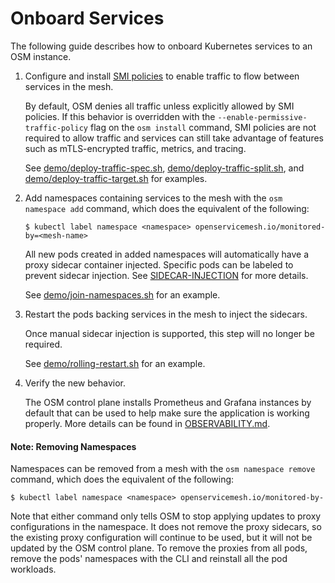 # Onboard Services
The following guide describes how to onboard Kubernetes services to an OSM instance.


1. Configure and install [SMI policies](https://github.com/servicemeshinterface/smi-spec) to enable traffic to flow between services in the mesh.

    By default, OSM denies all traffic unless explicitly allowed by SMI policies. If this behavior is overridden with the `--enable-permissive-traffic-policy` flag on the `osm install` command, SMI policies are not required to allow traffic and services can still take advantage of features such as mTLS-encrypted traffic, metrics, and tracing.

    See [demo/deploy-traffic-spec.sh](/demo/deploy-traffic-spec.sh), [demo/deploy-traffic-split.sh](/demo/deploy-traffic-split.sh), and [demo/deploy-traffic-target.sh](/demo/deploy-traffic-target.sh) for examples.

1. Add namespaces containing services to the mesh with the `osm namespace add` command, which does the equivalent of the following:

    ```console
    $ kubectl label namespace <namespace> openservicemesh.io/monitored-by=<mesh-name>
    ```

    All new pods created in added namespaces will automatically have a proxy sidecar container injected. Specific pods can be labeled to prevent sidecar injection. See [SIDECAR-INJECTION](SIDECAR-INJECTION.md) for more details.

    See [demo/join-namespaces.sh](/demo/join-namespaces.sh) for an example.

1. Restart the pods backing services in the mesh to inject the sidecars.

    Once manual sidecar injection is supported, this step will no longer be required.

    See [demo/rolling-restart.sh](/demo/rolling-restart.sh) for an example.

1. Verify the new behavior.

    The OSM control plane installs Prometheus and Grafana instances by default that can be used to help make sure the application is working properly. More details can be found in [OBSERVABILITY.md](OBSERVABILITY.md).


#### Note: Removing Namespaces
Namespaces can be removed from a mesh with the `osm namespace remove` command, which does the equivalent of the following:

```console
$ kubectl label namespace <namespace> openservicemesh.io/monitored-by-
```

Note that either command only tells OSM to stop applying updates to proxy configurations in the namespace. It does not remove the proxy sidecars, so the existing proxy configuration will continue to be used, but it will not be updated by the OSM control plane. To remove the proxies from all pods, remove the pods' namespaces with the CLI and reinstall all the pod workloads.
